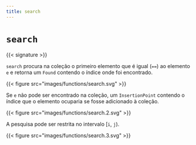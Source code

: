 ```yaml
---
title: search
---
```


# `search`

{{< signature >}}

`search` procura na coleção o primeiro elemento que é igual (`==`) ao elemento `e` e retorna um
`Found` contendo o índice onde foi encontrado.

{{< figure src="images/functions/search.svg" >}}

Se `e` não pode ser encontrado na coleção, um `InsertionPoint` contendo
o índice que o elemento ocuparia se fosse adicionado à coleção.

{{< figure src="images/functions/search.2.svg" >}}

A pesquisa pode ser restrita no intervalo [`i`, `j`).

{{< figure src="images/functions/search.3.svg" >}}
